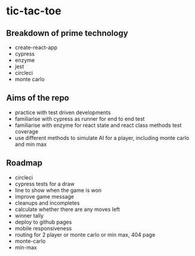 # tic-tac-toe

## Breakdown of prime technology

* create-react-app
* cypress
* enzyme
* jest
* circleci
* monte carlo

## Aims of the repo

* practice with test driven developments
* familiarise with cypress as runner for end to end test
* familiarise with enzyme for react state and react class methods test coverage
* use different methods to simulate AI for a player, including monte carlo and min max

## Roadmap

* circleci
* cypress tests for a draw
* line to show when the game is won
* improve game message
* cleanups and incompletes
* calculate whether there are any moves left
* winner tally
* deploy to github pages
* mobile responsiveness
* routing for 2 player or monte carlo or min max, 404 page
* monte-carlo
* min-max
